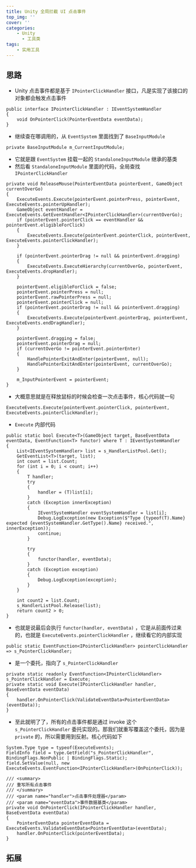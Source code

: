 ```yaml
---
title: Unity 全局拦截 UI 点击事件
top_img: ''
cover: ''
categories: 
    - Unity
      - 工具类
tags: 
    - 实用工具
---
```


## 思路

* Unity 点击事件都是基于 `IPointerClickHandler` 接口，凡是实现了该接口的对象都会触发点击事件

``` CSharp
public interface IPointerClickHandler : IEventSystemHandler
{
    void OnPointerClick(PointerEventData eventData);
}
```

* 继续查在哪调用的，从 `EventSystem` 里面找到了 `BaseInputModule`

``` CSharp
private BaseInputModule m_CurrentInputModule;
```

* 它就是跟 `EventSystem` 挂载一起的 `StandaloneInputModule` 继承的基类
* 然后看 `StandaloneInputModule` 里面的代码，全局查找 `IPointerClickHandler`

``` CSharp
private void ReleaseMouse(PointerEventData pointerEvent, GameObject currentOverGo)
{
    ExecuteEvents.Execute(pointerEvent.pointerPress, pointerEvent, ExecuteEvents.pointerUpHandler);
    GameObject eventHandler = ExecuteEvents.GetEventHandler<IPointerClickHandler>(currentOverGo);
    if (pointerEvent.pointerClick == eventHandler && pointerEvent.eligibleForClick)
    {
        ExecuteEvents.Execute(pointerEvent.pointerClick, pointerEvent, ExecuteEvents.pointerClickHandler);
    }

    if (pointerEvent.pointerDrag != null && pointerEvent.dragging)
    {
        ExecuteEvents.ExecuteHierarchy(currentOverGo, pointerEvent, ExecuteEvents.dropHandler);
    }

    pointerEvent.eligibleForClick = false;
    pointerEvent.pointerPress = null;
    pointerEvent.rawPointerPress = null;
    pointerEvent.pointerClick = null;
    if (pointerEvent.pointerDrag != null && pointerEvent.dragging)
    {
        ExecuteEvents.Execute(pointerEvent.pointerDrag, pointerEvent, ExecuteEvents.endDragHandler);
    }

    pointerEvent.dragging = false;
    pointerEvent.pointerDrag = null;
    if (currentOverGo != pointerEvent.pointerEnter)
    {
        HandlePointerExitAndEnter(pointerEvent, null);
        HandlePointerExitAndEnter(pointerEvent, currentOverGo);
    }

    m_InputPointerEvent = pointerEvent;
}
```

* 大概意思就是在释放鼠标的时候会检查一次点击事件，核心代码就一句

``` CSharp
ExecuteEvents.Execute(pointerEvent.pointerClick, pointerEvent, ExecuteEvents.pointerClickHandler);
```

* `Execute` 内部代码

``` CSharp
public static bool Execute<T>(GameObject target, BaseEventData eventData, EventFunction<T> functor) where T : IEventSystemHandler
{
    List<IEventSystemHandler> list = s_HandlerListPool.Get();
    GetEventList<T>(target, list);
    int count = list.Count;
    for (int i = 0; i < count; i++)
    {
        T handler;
        try
        {
            handler = (T)list[i];
        }
        catch (Exception innerException)
        {
            IEventSystemHandler eventSystemHandler = list[i];
            Debug.LogException(new Exception($"Type {typeof(T).Name} expected {eventSystemHandler.GetType().Name} received.", innerException));
            continue;
        }

        try
        {
            functor(handler, eventData);
        }
        catch (Exception exception)
        {
            Debug.LogException(exception);
        }
    }

    int count2 = list.Count;
    s_HandlerListPool.Release(list);
    return count2 > 0;
}
```

* 也就是说最后会执行 `functor(handler, eventData)` ，它是从前面传过来的，也就是 `ExecuteEvents.pointerClickHandler` ，继续看它的内部实现

``` CSharp
public static EventFunction<IPointerClickHandler> pointerClickHandler => s_PointerClickHandler;
```

* 是一个委托，指向了 `s_PointerClickHandler`

``` CSharp
private static readonly EventFunction<IPointerClickHandler> s_PointerClickHandler = Execute;
private static void Execute(IPointerClickHandler handler, BaseEventData eventData)
{
    handler.OnPointerClick(ValidateEventData<PointerEventData>(eventData));
}
```

* 至此就明了了，所有的点击事件都是通过 invoke 这个 `s_PointerClickHandler` 委托实现的。那我们就重写覆盖这个委托，因为是 `private` 的，所以需要用到反射。核心代码如下

``` CSharp
System.Type type = typeof(ExecuteEvents);
FieldInfo field = type.GetField("s_PointerClickHandler", BindingFlags.NonPublic | BindingFlags.Static);
field.SetValue(null, new ExecuteEvents.EventFunction<IPointerClickHandler>(OnPointerClick));

/// <summary>
/// 重写所有点击事件
/// </summary>
/// <param name="handler">点击事件处理器</param>
/// <param name="eventData">事件数据基类</param>
private void OnPointerClick(IPointerClickHandler handler, BaseEventData eventData)
{
    PointerEventData pointerEventData = ExecuteEvents.ValidateEventData<PointerEventData>(eventData);
    handler.OnPointerClick(pointerEventData);
}
```

## 拓展

